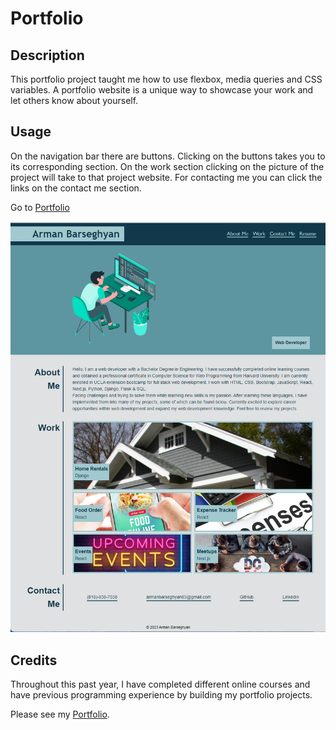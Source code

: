 # Portfolio

## Description

This portfolio project taught me how to use flexbox, media queries and CSS variables. A portfolio website is a unique way to showcase your work and let others know about yourself.

## Usage

On the navigation bar there are buttons. Clicking on the buttons takes you to its corresponding section. On the work section clicking on the picture of the project will take to that project website. For contacting me you can click the links on the contact me section.

Go to [Portfolio](https://armanbarseghyan83.github.io/portfolio_1/)

![website screenshot](assets/images/portfolio.png)

## Credits

Throughout this past year, I have completed different online courses and have previous programming experience by building my portfolio projects.

Please see my [Portfolio](https://armanbarseghyan83.github.io/portfolio/).
